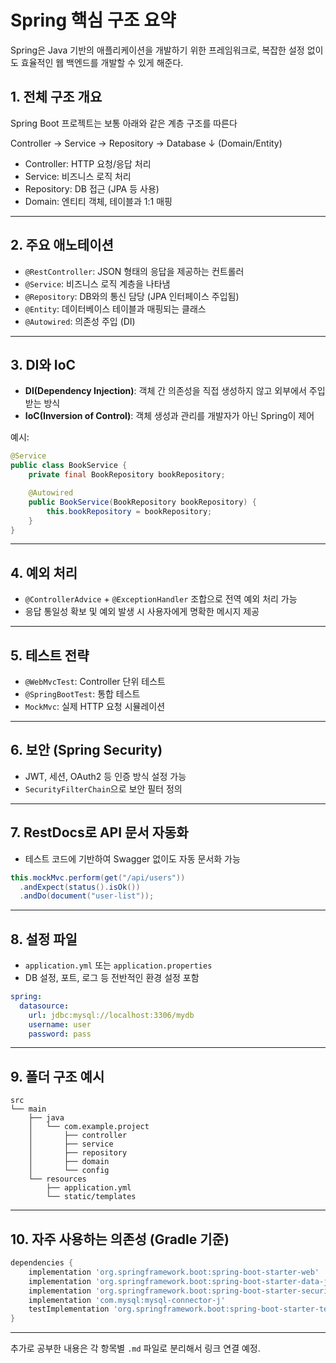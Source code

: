 # Spring 핵심 구조 요약

Spring은 Java 기반의 애플리케이션을 개발하기 위한 프레임워크로, 복잡한 설정 없이도 효율적인 웹 백엔드를 개발할 수 있게 해준다.

## 1. 전체 구조 개요

Spring Boot 프로젝트는 보통 아래와 같은 계층 구조를 따른다


Controller → Service → Repository → Database
                        ↓
                  (Domain/Entity)

- Controller: HTTP 요청/응답 처리
- Service: 비즈니스 로직 처리
- Repository: DB 접근 (JPA 등 사용)
- Domain: 엔티티 객체, 테이블과 1:1 매핑

---

## 2. 주요 애노테이션

- `@RestController`: JSON 형태의 응답을 제공하는 컨트롤러
- `@Service`: 비즈니스 로직 계층을 나타냄
- `@Repository`: DB와의 통신 담당 (JPA 인터페이스 주입됨)
- `@Entity`: 데이터베이스 테이블과 매핑되는 클래스
- `@Autowired`: 의존성 주입 (DI)

---

## 3. DI와 IoC

- **DI(Dependency Injection)**: 객체 간 의존성을 직접 생성하지 않고 외부에서 주입 받는 방식
- **IoC(Inversion of Control)**: 객체 생성과 관리를 개발자가 아닌 Spring이 제어

예시:
```java
@Service
public class BookService {
    private final BookRepository bookRepository;

    @Autowired
    public BookService(BookRepository bookRepository) {
        this.bookRepository = bookRepository;
    }
}
```

---

## 4. 예외 처리

- `@ControllerAdvice` + `@ExceptionHandler` 조합으로 전역 예외 처리 가능
- 응답 통일성 확보 및 예외 발생 시 사용자에게 명확한 메시지 제공

---

## 5. 테스트 전략

- `@WebMvcTest`: Controller 단위 테스트
- `@SpringBootTest`: 통합 테스트
- `MockMvc`: 실제 HTTP 요청 시뮬레이션

---

## 6. 보안 (Spring Security)

- JWT, 세션, OAuth2 등 인증 방식 설정 가능
- `SecurityFilterChain`으로 보안 필터 정의

---

## 7. RestDocs로 API 문서 자동화

- 테스트 코드에 기반하여 Swagger 없이도 자동 문서화 가능

```java
this.mockMvc.perform(get("/api/users"))
  .andExpect(status().isOk())
  .andDo(document("user-list"));
```

---

## 8. 설정 파일

- `application.yml` 또는 `application.properties`
- DB 설정, 포트, 로그 등 전반적인 환경 설정 포함

```yaml
spring:
  datasource:
    url: jdbc:mysql://localhost:3306/mydb
    username: user
    password: pass
```

---

## 9. 폴더 구조 예시

```
src
└── main
    ├── java
    │   └── com.example.project
    │       ├── controller
    │       ├── service
    │       ├── repository
    │       ├── domain
    │       └── config
    └── resources
        ├── application.yml
        └── static/templates
```

---

## 10. 자주 사용하는 의존성 (Gradle 기준)

```groovy
dependencies {
    implementation 'org.springframework.boot:spring-boot-starter-web'
    implementation 'org.springframework.boot:spring-boot-starter-data-jpa'
    implementation 'org.springframework.boot:spring-boot-starter-security'
    implementation 'com.mysql:mysql-connector-j'
    testImplementation 'org.springframework.boot:spring-boot-starter-test'
}
```

---

추가로 공부한 내용은 각 항목별 `.md` 파일로 분리해서 링크 연결 예정.
